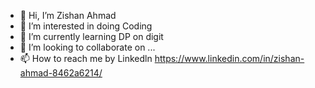 - 👋 Hi, I’m Zishan Ahmad
- 👀 I’m interested in doing Coding
- 🌱 I’m currently learning DP on digit
- 💞️ I’m looking to collaborate on ...
- 📫 How to reach me by Linkedln https://www.linkedin.com/in/zishan-ahmad-8462a6214/

<!---
ZishanAhmad123/ZishanAhmad123 is a ✨ special ✨ repository because its `README.md` (this file) appears on your GitHub profile.
You can click the Preview link to take a look at your changes.
--->
